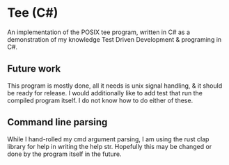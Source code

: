 # Tee (C#)
An implementation of the POSIX tee program, written in C# as a demonstration of my knowledge Test Driven Development & programing in C#.
## Future work
This program is mostly done, all it needs is unix signal handling, & it should be ready for release.
I would additionally like to add test that run the compiled program itself.
I do not know how to do either of these.
## Command line parsing
While I hand-rolled my cmd argument parsing, I am using the rust clap library for help in writing the help str.
Hopefully this may be changed or done by the program itself in the future.
